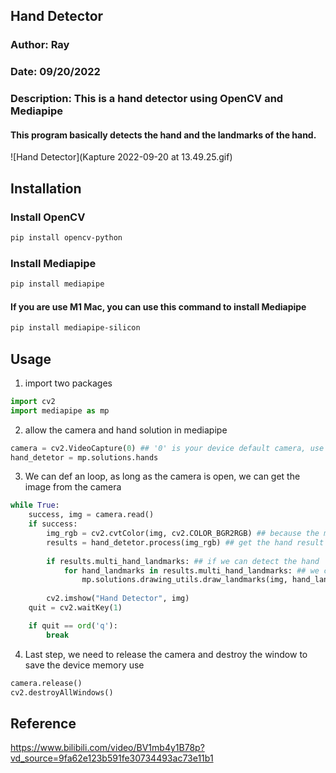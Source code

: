 ## Hand Detector
### Author: Ray
### Date: 09/20/2022
### Description: This is a hand detector using OpenCV and Mediapipe

#### This program basically detects the hand and the landmarks of the hand.
![Hand Detector](Kapture 2022-09-20 at 13.49.25.gif)

## Installation
### Install OpenCV
```bash
pip install opencv-python
```

### Install Mediapipe
```bash
pip install mediapipe
```

#### If you are use M1 Mac, you can use this command to install Mediapipe
```bash
pip install mediapipe-silicon
```

## Usage
1. import two packages
```python
import cv2
import mediapipe as mp
```

2. allow the camera and hand solution in mediapipe
```python
camera = cv2.VideoCapture(0) ## '0' is your device default camera, use '1' if you have another camera
hand_detetor = mp.solutions.hands
```

3. We can def an loop, as long as the camera is open, we can get the image from the camera
```python
while True:
    success, img = camera.read()
    if success:
        img_rgb = cv2.cvtColor(img, cv2.COLOR_BGR2RGB) ## because the mediapipe only support RGB image we need to convert it to RGB
        results = hand_detetor.process(img_rgb) ## get the hand result
        
        if results.multi_hand_landmarks: ## if we can detect the hand
            for hand_landmarks in results.multi_hand_landmarks: ## we can get the hand landmarks
                mp.solutions.drawing_utils.draw_landmarks(img, hand_landmarks, mp.solutions.hands.HAND_CONNECTIONS) ## draw the hand landmarks
        
        cv2.imshow("Hand Detector", img)
    quit = cv2.waitKey(1)

    if quit == ord('q'):
        break
```

4. Last step, we need to release the camera and destroy the window to save the device memory use
```python
camera.release()
cv2.destroyAllWindows()
```


## Reference
https://www.bilibili.com/video/BV1mb4y1B78p?vd_source=9fa62e123b591fe30734493ac73e11b1
